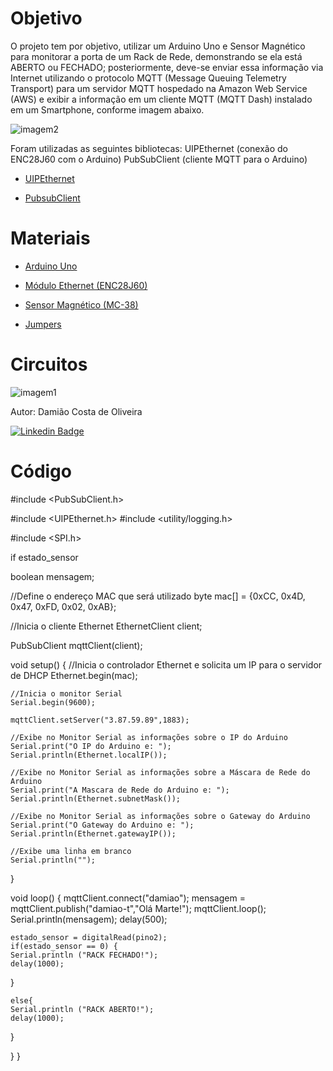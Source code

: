 # Objetivo
O projeto tem por objetivo, utilizar um Arduino Uno e Sensor Magnético para monitorar a porta de um Rack de Rede, demonstrando se ela está ABERTO ou FECHADO; posteriormente, deve-se enviar essa informação via Internet utilizando o protocolo MQTT (Message Queuing Telemetry Transport) para um servidor MQTT hospedado na Amazon Web Service (AWS) e exibir a informação em um cliente MQTT (MQTT Dash) instalado em um Smartphone, conforme imagem abaixo.


![imagem2](https://camo.githubusercontent.com/7beef2d4780d87a603d7de49b2da0467c8537dff96575b628a04bd4010ebb1cc/68747470733a2f2f692e696d6775722e636f6d2f4d576870586b562e706e67)

Foram utilizadas as seguintes bibliotecas:
UIPEthernet (conexão do ENC28J60 com o Arduino)
PubSubClient (cliente MQTT para o Arduino)

* [UIPEthernet](https://www.arduino.cc/reference/en/libraries/uipethernet/)

* [PubsubClient](https://www.arduino.cc/reference/en/libraries/pubsubclient/) 

# Materiais

* [Arduino Uno](https://www.arduino.cc/)

* [Módulo Ethernet (ENC28J60)](https://www.arduino.cc/search?q=M%C3%B3dulo%20Ethernet%20%28ENC28J60%29)

* [Sensor Magnético (MC-38)](https://blogmasterwalkershop.com.br/arduino/como-usar-com-arduino-sensor-magnetico-com-fio-para-alarme-mc-38/)

* [Jumpers](https://www.arduino.cc/search?q=jumpers&tab=store)

# Circuitos
![imagem1](https://camo.githubusercontent.com/ad1da211b35b60b23fb095a64e76dc6504d0c3229e853bd82a69a4d5d27bbb88/68747470733a2f2f692e696d6775722e636f6d2f594947477453472e706e67) 

Autor: Damião Costa de Oliveira

[![Linkedin Badge](https://img.shields.io/badge/-LinkedIn-black?style=flat-square&logo=Linkedin&logoColor=white&link=https://www.linkedin.com/in/rafael-costa-c-honesto-3b46b2205/)](https://www.linkedin.com/feed/)

# Código

#include <PubSubClient.h>

#include <UIPEthernet.h>
#include <utility/logging.h>

#include <SPI.h>

if estado_sensor 

boolean mensagem; 

//Define o endereço MAC que será utilizado
byte mac[] = {0xCC, 0x4D, 0x47, 0xFD, 0x02, 0xAB};

//Inicia o cliente Ethernet
EthernetClient client;

PubSubClient mqttClient(client);

void setup() {
    //Inicia o controlador Ethernet e solicita um IP para o servidor de DHCP
    Ethernet.begin(mac);

    //Inicia o monitor Serial
    Serial.begin(9600);

    mqttClient.setServer("3.87.59.89",1883);

    //Exibe no Monitor Serial as informações sobre o IP do Arduino
    Serial.print("O IP do Arduino e: ");
    Serial.println(Ethernet.localIP());

    //Exibe no Monitor Serial as informações sobre a Máscara de Rede do Arduino
    Serial.print("A Mascara de Rede do Arduino e: ");
    Serial.println(Ethernet.subnetMask());

    //Exibe no Monitor Serial as informações sobre o Gateway do Arduino
    Serial.print("O Gateway do Arduino e: ");
    Serial.println(Ethernet.gatewayIP());

    //Exibe uma linha em branco
    Serial.println("");

}

void loop() {
    mqttClient.connect("damiao");
    mensagem = mqttClient.publish("damiao-t","Olá Marte!");
    mqttClient.loop();
    Serial.println(mensagem);
    delay(500);

    estado_sensor = digitalRead(pino2);
    if(estado_sensor == 0) {
    Serial.println ("RACK FECHADO!");
    delay(1000);
  }

    else{
    Serial.println ("RACK ABERTO!");
    delay(1000);
  }

  }
}

